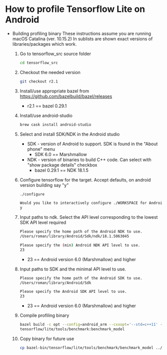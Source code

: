 How to profile Tensorflow Lite on Android
=========================================

* Building profiling binary
  These instructions assume you are running macOS Catalina (ver. 10.15.2)
  In sublists are shown exact versions of libraries/packages which work.

  1. Go to tensorflow_src source folder
     ```sh
     cd tensorflow_src
     ```
  2. Checkout the needed version
     ```sh
     git checkout r2.1
     ```
  3. Install/use appropriate bazel from https://github.com/bazelbuild/bazel/releases
      * r2.1 == bazel 0.29.1

  4. Install/use android-studio
     ```sh
     brew cask install android-studio
     ```
  5. Select and install SDK/NDK in the Android studio
     * SDK - version of Android to support. SDK is found in the "About phone" menu
       + SDK 6.0 == Marshmallow
     * NDK - version of binaries to build C++ code. Can select with "show package details" checkbox
       + bazel 0.29.1 == NDK 18.1.5

  6. Configure tensorflow for the target. Accept defaults, on android version building say "y"
     ```sh
     ./configure
     ```
     ```sh
     Would you like to interactively configure ./WORKSPACE for Android builds? [y/N]:
     y
     ```
  7. Input paths to ndk. Select the API level corresponding to the lowest SDK API level required
     ```sh
     Please specify the home path of the Android NDK to use.
     /Users/roman/library/Android/Sdk/ndk/18.1.5063045
     ```
     ```sh
     Please specify the (min) Android NDK API level to use.
     23
     ```
     + 23 == Android version 6.0 (Marshmallow) and higher

  8. Input paths to SDK and the minimal API level to use. 
     ```sh
     Please specify the home path of the Android SDK to use.
     /Users/roman/library/Android/Sdk
     ```
     ```sh
     Please specify the Android SDK API level to use.
     23
     ```
     + 23 == Android version 6.0 (Marshmallow) and higher

  10. Compile profiling binary
      ```sh
      bazel build -c opt --config=android_arm --cxxopt='--std=c++11' --copt=-DTFLITE_PROFILING_ENABLED \
      tensorflow/lite/tools/benchmark:benchmark_model
      ```     

  11. Copy binary for future use
      ```sh
      cp bazel-bin/tensorflow/lite/tools/benchmark/benchmark_model ../benchmark_builds
      ```

